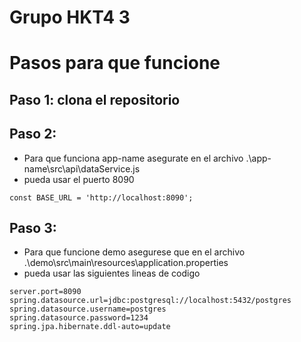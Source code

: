 # Grupo HKT4 3
# Pasos para que funcione

## Paso 1: clona el repositorio
## Paso 2:
- Para que funciona app-name asegurate en el archivo .\app-name\src\api\dataService.js
- pueda usar el puerto 8090

```
const BASE_URL = 'http://localhost:8090';
```

## Paso 3:

- Para que funcione demo asegurese que en el archivo 
.\demo\src\main\resources\application.properties
- pueda usar las siguientes lineas de codigo
```
server.port=8090
spring.datasource.url=jdbc:postgresql://localhost:5432/postgres
spring.datasource.username=postgres
spring.datasource.password=1234
spring.jpa.hibernate.ddl-auto=update
```